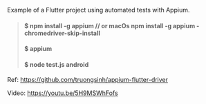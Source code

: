 Example of a Flutter project using automated tests with Appium.

>#### $ npm install -g appium // or macOs npm install -g appium -chromedriver-skip-install
>#### $ appium
>#### $ node test.js android

Ref:
https://github.com/truongsinh/appium-flutter-driver

Video:
https://youtu.be/5H9MSWhFofs